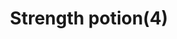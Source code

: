 ---
layout: item
title: Strength potion(4)
item-id: 113
datatable: true
id: 113
name: "Strength potion(4)"
monsters:
  - id: 8195
    name: "Bryophyta"
    combat_level: 128
    wiki_url: "https://oldschool.runescape.wiki/w/Bryophyta"
    drops:
      - quantity: "15"
        noted: true
        rarity: 0.0423728813559322
    image: "https://oldschool.runescape.wiki/images/8/86/Bryophyta.png?090fd"
---